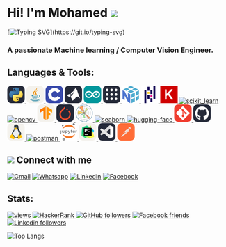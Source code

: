 <h1 align="left">
Hi! I'm Mohamed  <img src="https://media.giphy.com/media/hvRJCLFzcasrR4ia7z/giphy.gif" width="30">
</h1>

[![Typing SVG](https://readme-typing-svg.herokuapp.com?font=Fira+Code&pause=1000&color=00F700&width=436&lines=Welcome+To+my+Github+Profile+.+.+.;I'm+interested+in+DS+%26+ML.)](https://git.io/typing-svg)


### A passionate Machine learning / Computer Vision Engineer.

## Languages & Tools:
<p align="left">
    <a href="https://www.python.org" target="_blank" rel="noreferrer"> <img src="https://github.com/tandpfun/skill-icons/blob/main/icons/Python-Dark.svg" alt="python" width="40" height="40"/> </a>
    <a href="https://www.java.com" target="_blank" rel="noreferrer"> <img src="https://github.com/tandpfun/skill-icons/blob/main/icons/Java-Light.svg" alt="java" width="40" height="40"/> </a>
    <a href="https://www.w3schools.com/c/" target="_blank" rel="noreferrer"> <img src="https://github.com/tandpfun/skill-icons/blob/main/icons/C.svg" alt="c" width="40" height="40"/> </a>
    <a href="https://www.mathworks.com/" target="_blank" rel="noreferrer"> <img src="https://github.com/tandpfun/skill-icons/blob/main/icons/Matlab-Dark.svg" alt="matlab" width="40" height="40"/> </a>
    <a href="https://www.arduino.cc/" target="_blank" rel="noreferrer"> <img src="https://github.com/tandpfun/skill-icons/blob/main/icons/Arduino.svg" alt="arduino" width="40" height="40"/> </a>
    <a href="https://www.ros.org/" target="_blank" rel="noreferrer"> <img src="https://github.com/tandpfun/skill-icons/blob/main/icons/ROS-Dark.svg" alt="ros" width="40" height="40"/> </a>
    <a href="https://numpy.org/" target="_blank" rel="noreferrer"> <img src="https://raw.githubusercontent.com/devicons/devicon/refs/heads/master/icons/numpy/numpy-original.svg" alt="numpy" width="40" height="40"/> </a>
    <a href="https://pandas.pydata.org/" target="_blank" rel="noreferrer"> <img src="https://raw.githubusercontent.com/devicons/devicon/2ae2a900d2f041da66e950e4d48052658d850630/icons/pandas/pandas-original.svg" alt="pandas" width="40" height="40"/> </a>
     <a href="https://keras.io/" target="_blank" rel="noreferrer"> <img src="https://github.com/devicons/devicon/blob/master/icons/keras/keras-original.svg" alt="keras" width="40" height="40"/> </a>
    <a href="https://scikit-learn.org/" target="_blank" rel="noreferrer"> <img src="https://github.com/tandpfun/skill-icons/blob/main/icons/SciKitLearn-Light.svg" alt="scikit_learn" width="40" height="40"/> </a>
    <a href="https://opencv.org/" target="_blank" rel="noreferrer"> <img src="https://github.com/tandpfun/skill-icons/blob/main/icons/OpenCV-Dark.svg" alt="opencv" width="40" height="40"/> </a>
    <a href="https://www.tensorflow.org" target="_blank" rel="noreferrer"> <img src="https://github.com/tandpfun/skill-icons/blob/main/icons/TensorFlow-Light.svg" alt="tensorflow" width="40" height="40"/> </a>
    <a href="https://pytorch.org/" target="_blank" rel="noreferrer"> <img src="https://github.com/tandpfun/skill-icons/blob/main/icons/PyTorch-Dark.svg" alt="pytorch" width="40" height="40"/> </a>
    <a href="https://matplotlib.org/" target="_blank" rel="noreferrer"> <img src="https://raw.githubusercontent.com/devicons/devicon/refs/heads/master/icons/matplotlib/matplotlib-original.svg" alt="matplotlib" width="40" height="40"/> </a>
    <a href="https://seaborn.pydata.org/" target="_blank" rel="noreferrer"> <img src="https://seaborn.pydata.org/_images/logo-mark-lightbg.svg" alt="seaborn" width="40" height="40"/> </a>
    <a href="https://huggingface.co/" target="_blank" rel="noreferrer"> <img src="https://img.icons8.com/?size=512&id=sop9ROXku5bb&format=png" alt="hugging-face" width="40" height="40"/> </a>
    <a href="https://git-scm.com/" target="_blank" rel="noreferrer"> <img src="https://github.com/tandpfun/skill-icons/blob/main/icons/Git.svg" alt="git" width="40" height="40"/> </a>
    <a href="https://github.com/" target="_blank" rel="noreferrer"> <img src="https://github.com/tandpfun/skill-icons/blob/main/icons/Github-Dark.svg" alt="github" width="40" height="40"/> </a>
    <a href="https://www.linux.org/" target="_blank" rel="noreferrer"> <img src="https://github.com/tandpfun/skill-icons/blob/main/icons/Linux-Light.svg" alt="linux" width="40" height="40"/> </a>
    <a href="https://postman.com" target="_blank" rel="noreferrer"> <img src="https://www.vectorlogo.zone/logos/getpostman/getpostman-icon.svg" alt="postman" width="40" height="40"/> </a>
    <a href="https://jupyter.org/" target="_blank" rel="noreferrer"> <img src="https://raw.githubusercontent.com/devicons/devicon/refs/heads/master/icons/jupyter/jupyter-original-wordmark.svg" alt="jupyter" width="40" height="40"/> </a>
    <a href="https://www.jetbrains.com/pycharm/" target="_blank" rel="noreferrer"> <img src="https://github.com/tandpfun/skill-icons/blob/main/icons/PyCharm-Light.svg" alt="pycharm" width="40" height="40"/> </a>
    <a href="https://code.visualstudio.com/" target="_blank" rel="noreferrer"> <img src="https://github.com/tandpfun/skill-icons/blob/main/icons/VSCode-Dark.svg" alt="vscode" width="40" height="40"/> </a>
    <a href="https://www.postman.com/" target="_blank" rel="noreferrer"> <img src="https://github.com/tandpfun/skill-icons/blob/main/icons/Postman.svg" alt="postman" width="40" height="40"/> </a>
</p>




## <picture> <img src="https://github.com/7oSkaaa/7oSkaaa/blob/main/Images/Connect-with-me.gif?raw=true" width="100px"> </picture> Connect with me
<p align="left">
    <a href="mailto:monafe301@gmail.com"><img img src="https://img.shields.io/badge/gmail-%23EA4335.svg?logo=gmail&logoColor=white" alt="Gmail"/></a>
    <a href="https://wa.me/+201129330746"><img src="https://img.shields.io/badge/whatsapp-%2325D366.svg?logo=whatsapp&logoColor=white" alt="Whatsapp"/></a>
    <a href="https://www.linkedin.com/in/monafea01/"><img src="https://img.shields.io/badge/linkedin-%230A66C2.svg?logo=linkedin&logoColor=white" alt="LinkedIn"/></a>
    <a href="https://www.facebook.com/monafea01"><img src="https://img.shields.io/badge/facebook-%231877F2.svg?logo=facebook&logoColor=white" alt="Facebook"/></a>
</p>

## Stats:
<p align="left">
  <a href="https://github.com/MoNafea01/MoNafea01">
    <img src="https://komarev.com/ghpvc/?username=MoNafea01&color=0d1117" alt="views" />
  </a>
  <a href="https://www.hackerrank.com/MoNafea01">
    <img alt="HackerRank" src="https://img.shields.io/badge/hackerrank-20+-green?color=0d1117&logo=hackerrank">
  </a>
  <a href="https://github.com/MoNafea01?tab=followers">
    <img alt="GitHub followers" src="https://img.shields.io/github/followers/MoNafea01?color=0d1117&logo=github">
  </a>
    <a href="https://web.facebook.com/monafea01">
    <img alt="Facebook friends" src="https://img.shields.io/badge/friends-4.5K-blue?color=0d1117&logo=facebook">
  </a>
  <a href="https://www.linkedin.com/in/monafea01/">
    <img alt="Linkedin followers" src="https://img.shields.io/badge/followers-453-blue?color=0d1117&logo=linkedin">
  </a>

![Top Langs](https://github-readme-stats.vercel.app/api/top-langs/?username=MoNafea01&layout=compact)
</p>
